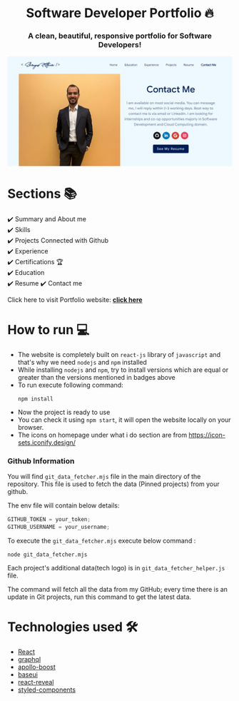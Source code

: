 <h1 align="center"> Software Developer Portfolio 🔥 </h1> 
<h3 align="center"> A clean, beautiful, responsive portfolio for Software Developers! </h3>

<p align="center">
  

<p align="center"> 
    <a href="link(https://spkothari0.github.io/Shreyas-Portfolio/#/)" target="_blank">
    <img src="images/demo.png"></img>
  </a>
</p>

# Sections 📚

✔️ Summary and About me\
✔️ Skills \
✔️ Projects Connected with Github\
✔️ Experience\
✔️ Certifications 🏆\
✔️ Education\
✔️ Resume
✔️ Contact me

Click here to visit Portfolio website: **[click here](https://spkothari0.github.io/Shreyas-Portfolio)**

# How to run 💻

- The website is completely built on `react-js` library of `javascript` and that's why we need `nodejs` and `npm` installed
- While installing `nodejs` and `npm`, try to install versions which are equal or greater than the versions mentioned in badges above
- To run execute following command:
  ```node
  npm install
  ```
- Now the project is ready to use
- You can check it using `npm start`, it will open the website locally on your browser.
- The icons on homepage under what i do section are from https://icon-sets.iconify.design/

### Github Information

You will find `git_data_fetcher.mjs` file in the main directory of the repository. This file is used to fetch the data (Pinned projects) from your github.

The env file will contain below details:
```javascript
GITHUB_TOKEN = your_token;
GITHUB_USERNAME = your_username;
```

To execute the `git_data_fetcher.mjs` execute below command :
```node
node git_data_fetcher.mjs
```
Each project's additional data(tech logo) is in `git_data_fetcher_helper.js` file.

The command will fetch all the data from my GitHub; every time there is an update in Git projects, run this command to get the latest data.

# Technologies used 🛠️

- [React](https://reactjs.org/)
- [graphql](https://graphql.org/)
- [apollo-boost](https://www.apollographql.com/docs/react/get-started/)
- [baseui](https://github.com/uber/baseweb)
- [react-reveal](https://www.react-reveal.com/)
- [styled-components](https://styled-components.com/)


